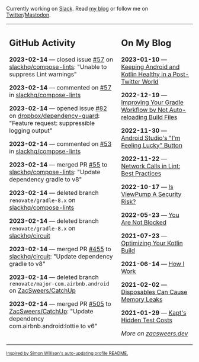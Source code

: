 Currently working on [Slack](https://slack.com/). Read [my blog](https://zacsweers.dev/) or follow me on [Twitter](https://twitter.com/ZacSweers)/[Mastodon](https://hachyderm.io/@ZacSweers).

<table><tr><td valign="top" width="60%">

## GitHub Activity
<!-- githubActivity starts -->
**2023-02-14** — closed issue [#57](https://github.com/slackhq/compose-lints/issues/57) on [slackhq/compose-lints](https://github.com/slackhq/compose-lints): "Unable to suppress Lint warnings"

**2023-02-14** — commented on [#57](https://github.com/slackhq/compose-lints/issues/57#issuecomment-1430419641) in [slackhq/compose-lints](https://github.com/slackhq/compose-lints)

**2023-02-14** — opened issue [#82](https://github.com/dropbox/dependency-guard/issues/82) on [dropbox/dependency-guard](https://github.com/dropbox/dependency-guard): "Feature request: suppressible logging output"

**2023-02-14** — commented on [#53](https://github.com/slackhq/compose-lints/pull/53#issuecomment-1430252926) in [slackhq/compose-lints](https://github.com/slackhq/compose-lints)

**2023-02-14** — merged PR [#55](https://github.com/slackhq/compose-lints/pull/55) to [slackhq/compose-lints](https://github.com/slackhq/compose-lints): "Update dependency gradle to v8"

**2023-02-14** — deleted branch `renovate/gradle-8.x` on [slackhq/compose-lints](https://github.com/slackhq/compose-lints)

**2023-02-14** — deleted branch `renovate/gradle-8.x` on [slackhq/circuit](https://github.com/slackhq/circuit)

**2023-02-14** — merged PR [#455](https://github.com/slackhq/circuit/pull/455) to [slackhq/circuit](https://github.com/slackhq/circuit): "Update dependency gradle to v8"

**2023-02-14** — deleted branch `renovate/major-com.airbnb.android` on [ZacSweers/CatchUp](https://github.com/ZacSweers/CatchUp)

**2023-02-14** — merged PR [#505](https://github.com/ZacSweers/CatchUp/pull/505) to [ZacSweers/CatchUp](https://github.com/ZacSweers/CatchUp): "Update dependency com.airbnb.android:lottie to v6"
<!-- githubActivity ends -->
</td><td valign="top" width="40%">

## On My Blog
<!-- blog starts -->
**2023-01-10** — [Keeping Android and Kotlin Healthy in a Post-Twitter World](https://www.zacsweers.dev/keeping-android-healthy/)

**2022-12-19** — [Improving Your Gradle Workflow by Not Auto-reloading Build Files](https://www.zacsweers.dev/improving-your-workflow-by-not-auto-reloading-build-files/)

**2022-11-30** — [Android Studio's "I'm Feeling Lucky" Button](https://www.zacsweers.dev/android-studios-im-feeling-lucky-button/)

**2022-11-22** — [Network Calls in Lint: Best Practices](https://www.zacsweers.dev/network-calls-in-lint-best-practices/)

**2022-10-17** — [Is ViewPump A Security Risk?](https://www.zacsweers.dev/is-viewpump-a-security-risk/)

**2022-05-23** — [You Are Not Blocked](https://www.zacsweers.dev/you-are-not-blocked/)

**2021-07-23** — [Optimizing Your Kotlin Build](https://www.zacsweers.dev/optimizing-your-kotlin-build/)

**2021-06-14** — [How I Work](https://www.zacsweers.dev/how-i-work/)

**2021-02-02** — [Disposables Can Cause Memory Leaks](https://www.zacsweers.dev/disposables-can-cause-memory-leaks/)

**2021-01-29** — [Kapt's Hidden Test Costs](https://www.zacsweers.dev/kapts-hidden-test-costs/)
<!-- blog ends -->
_More on [zacsweers.dev](https://zacsweers.dev/)_
</td></tr></table>

<sub><a href="https://simonwillison.net/2020/Jul/10/self-updating-profile-readme/">Inspired by Simon Willison's auto-updating profile README.</a></sub>